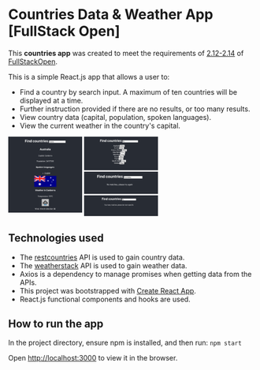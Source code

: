# Countries Data & Weather App [FullStack Open]

This **countries app** was created to meet the requirements of [2.12-2.14](https://fullstackopen.com/en/part2/getting_data_from_server#exercises-2-11-2-14) of [FullStackOpen](https://fullstackopen.com/en/).

This is a simple React.js app that allows a user to:

- Find a country by search input. A maximum of ten countries will be displayed at a time.
- Further instruction provided if there are no results, or too many results.
- View country data (capital, population, spoken languages).
- View the current weather in the country's capital.

<kbd style="display:inline-block; width:150px; hspace: 20px; vertical-align: top;"  >
  <img src="./public/screenshot_match.png" alt="Countries app screenshot"/>
  </kbd>
  <kbd style="display:inline-block; width:150px; hspace: 20px; vertical-align: top;"  >
  <img src="./public/screenshot_matches.png" alt="Countries list screenshot"/>
  <img src="./public/screenshot_no_matches.png" alt="No matches screenshot"/>
  <img src="./public/screenshot_too_many_matches.png" alt="Too many matches screenshot"/>
  </kbd>

## Technologies used

- The [restcountries](https://restcountries.eu) API is used to gain country data.
- The [weatherstack](https://weatherstack.com/) API is used to gain weather data.
- Axios is a dependency to manage promises when getting data from the APIs.
- This project was bootstrapped with [Create React App](https://github.com/facebook/create-react-app).
- React.js functional components and hooks are used.

## How to run the app

In the project directory, ensure npm is installed, and then run:
`npm start`

Open [http://localhost:3000](http://localhost:3000) to view it in the browser.
